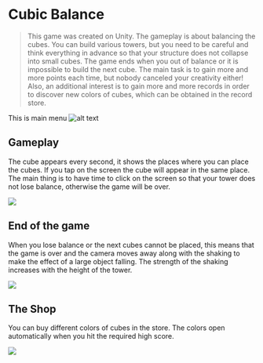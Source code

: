 # Cubic Balance
> This game was created on Unity. The gameplay is about balancing the cubes. You can build various towers, but you need to be careful and think everything in advance so that your structure does not collapse into small cubes. The game ends when you out of balance or it is impossible to build the next cube. The main task is to gain more and more points each time, but nobody canceled your creativity either! Also, an additional interest is to gain more and more records in order to discover new colors of cubes, which can be obtained in the record store.



This is main menu
![alt text](screenshots/game1.png "Описание будет тут")

## Gameplay


The cube appears every second, it shows the places where you can place the cubes. If you tap on the screen the cube will appear in the same place. The main thing is to have time to click on the screen so that your tower does not lose balance, otherwise the game will be over.

![](game2.jpg)

## End of the game

When you lose balance or the next cubes cannot be placed, this means that the game is over and the camera moves away along with the shaking to make the effect of a large object falling. The strength of the shaking increases with the height of the tower.

![](game3.jpg)

## The Shop
You can buy different colors of cubes in the store. The colors open automatically when you hit the required high score.

![](game4.1.jpg)

